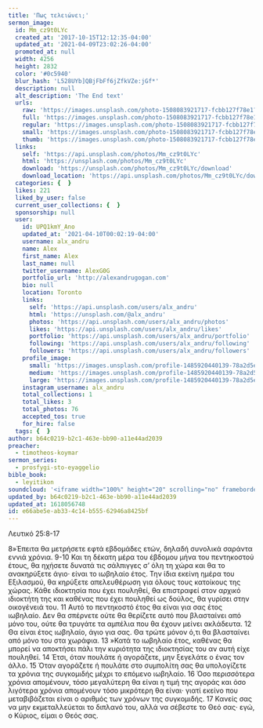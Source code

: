```yaml
---
title: 'Πως τελειώνει;'
sermon_image:
  id: Mm_cz9t0LYc
  created_at: '2017-10-15T12:12:35-04:00'
  updated_at: '2021-04-09T23:02:26-04:00'
  promoted_at: null
  width: 4256
  height: 2832
  color: '#0c5940'
  blur_hash: 'L528UYb]QBjFbFf6jZfkVZe:jGf*'
  description: null
  alt_description: 'The End text'
  urls:
    raw: 'https://images.unsplash.com/photo-1508083921717-fcbb127f78e1?ixid=MnwxNjM3NDl8MHwxfHNlYXJjaHwyfHxlbmR8ZW58MHx8fHwxNjE4MDU2Njk1&ixlib=rb-1.2.1'
    full: 'https://images.unsplash.com/photo-1508083921717-fcbb127f78e1?crop=entropy&cs=srgb&fm=jpg&ixid=MnwxNjM3NDl8MHwxfHNlYXJjaHwyfHxlbmR8ZW58MHx8fHwxNjE4MDU2Njk1&ixlib=rb-1.2.1&q=85'
    regular: 'https://images.unsplash.com/photo-1508083921717-fcbb127f78e1?crop=entropy&cs=tinysrgb&fit=max&fm=jpg&ixid=MnwxNjM3NDl8MHwxfHNlYXJjaHwyfHxlbmR8ZW58MHx8fHwxNjE4MDU2Njk1&ixlib=rb-1.2.1&q=80&w=1080'
    small: 'https://images.unsplash.com/photo-1508083921717-fcbb127f78e1?crop=entropy&cs=tinysrgb&fit=max&fm=jpg&ixid=MnwxNjM3NDl8MHwxfHNlYXJjaHwyfHxlbmR8ZW58MHx8fHwxNjE4MDU2Njk1&ixlib=rb-1.2.1&q=80&w=400'
    thumb: 'https://images.unsplash.com/photo-1508083921717-fcbb127f78e1?crop=entropy&cs=tinysrgb&fit=max&fm=jpg&ixid=MnwxNjM3NDl8MHwxfHNlYXJjaHwyfHxlbmR8ZW58MHx8fHwxNjE4MDU2Njk1&ixlib=rb-1.2.1&q=80&w=200'
  links:
    self: 'https://api.unsplash.com/photos/Mm_cz9t0LYc'
    html: 'https://unsplash.com/photos/Mm_cz9t0LYc'
    download: 'https://unsplash.com/photos/Mm_cz9t0LYc/download'
    download_location: 'https://api.unsplash.com/photos/Mm_cz9t0LYc/download?ixid=MnwxNjM3NDl8MHwxfHNlYXJjaHwyfHxlbmR8ZW58MHx8fHwxNjE4MDU2Njk1'
  categories: {  }
  likes: 221
  liked_by_user: false
  current_user_collections: {  }
  sponsorship: null
  user:
    id: UPQ1kmY_Ano
    updated_at: '2021-04-10T00:02:19-04:00'
    username: alx_andru
    name: Alex
    first_name: Alex
    last_name: null
    twitter_username: AlexG0G
    portfolio_url: 'http://alexandrugogan.com'
    bio: null
    location: Toronto
    links:
      self: 'https://api.unsplash.com/users/alx_andru'
      html: 'https://unsplash.com/@alx_andru'
      photos: 'https://api.unsplash.com/users/alx_andru/photos'
      likes: 'https://api.unsplash.com/users/alx_andru/likes'
      portfolio: 'https://api.unsplash.com/users/alx_andru/portfolio'
      following: 'https://api.unsplash.com/users/alx_andru/following'
      followers: 'https://api.unsplash.com/users/alx_andru/followers'
    profile_image:
      small: 'https://images.unsplash.com/profile-1485920440139-78a2d5eb58e6?ixlib=rb-1.2.1&q=80&fm=jpg&crop=faces&cs=tinysrgb&fit=crop&h=32&w=32'
      medium: 'https://images.unsplash.com/profile-1485920440139-78a2d5eb58e6?ixlib=rb-1.2.1&q=80&fm=jpg&crop=faces&cs=tinysrgb&fit=crop&h=64&w=64'
      large: 'https://images.unsplash.com/profile-1485920440139-78a2d5eb58e6?ixlib=rb-1.2.1&q=80&fm=jpg&crop=faces&cs=tinysrgb&fit=crop&h=128&w=128'
    instagram_username: alx_andru
    total_collections: 1
    total_likes: 3
    total_photos: 76
    accepted_tos: true
    for_hire: false
  tags: {  }
author: b64c0219-b2c1-463e-bb90-a11e44ad2039
preacher:
  - timotheos-koymar
sermon_series:
  - prosfygi-sto-eyaggelio
bible_book:
  - leyitikon
soundcloud: '<iframe width="100%" height="20" scrolling="no" frameborder="no" allow="autoplay" src="https://w.soundcloud.com/player/?url=https%3A//api.soundcloud.com/tracks/709880395%3Fsecret_token%3Ds-2VYaG&color=%23ff5500&inverse=false&auto_play=false&show_user=true"></iframe>'
updated_by: b64c0219-b2c1-463e-bb90-a11e44ad2039
updated_at: 1618056748
id: e66abe5e-ab33-4c14-b555-62946a8425bf
---
```

Λευτικό 25:8-17 

8»Έπειτα θα μετρήσετε εφτά εβδομάδες ετών, δηλαδή συνολικά σαράντα εννιά χρόνια. 9-10 Και τη δέκατη μέρα του έβδομου μήνα του πεντηκοστού έτους, θα ηχήσετε δυνατά τις σάλπιγγες σ’ όλη τη χώρα και θα το ανακηρύξετε άγιο· είναι το ιωβηλαίο έτος. Την ίδια εκείνη ημέρα του Εξιλασμού, θα κηρύξετε απελευθέρωση για όλους τους κατοίκους της χώρας. Κάθε ιδιοκτησία που έχει πουληθεί, θα επιστραφεί στον αρχικό ιδιοκτήτη της και καθένας που έχει πουληθεί ως δούλος, θα γυρίσει στην οικογένειά του. 11 Αυτό το πεντηκοστό έτος θα είναι για σας έτος ιωβηλαίο. Δεν θα σπέρνετε ούτε θα θερίζετε αυτό που βλασταίνει από μόνο του, ούτε θα τρυγάτε τα αμπέλια που θα έχουν μείνει ακλάδευτα. 12 Θα είναι έτος ιωβηλαίο, άγιο για σας. Θα τρώτε μόνον ό,τι θα βλασταίνει από μόνο του στα χωράφια. 13 »Κατά το ιωβηλαίο έτος, καθένας θα μπορεί να αποκτήσει πάλι την κυριότητα της ιδιοκτησίας του αν αυτή είχε πουληθεί. 14 Έτσι, όταν πουλάτε ή αγοράζετε, μην ξεγελάτε ο ένας τον άλλο. 15 Όταν αγοράζετε ή πουλάτε στο συμπολίτη σας θα υπολογίζετε τα χρόνια της συγκομιδής μέχρι το επόμενο ιωβηλαίο. 16 Όσο περισσότερα χρόνια απομένουν, τόσο μεγαλύτερη θα είναι η τιμή της αγοράς και όσο λιγότερα χρόνια απομένουν τόσο μικρότερη θα είναι· γιατί εκείνο που μεταβιβάζεται είναι ο αριθμός των χρόνων της συγκομιδής. 17 Κανείς σας να μην εκμεταλλεύεται το διπλανό του, αλλά να σέβεστε το Θεό σας· εγώ, ο Κύριος, είμαι ο Θεός σας.